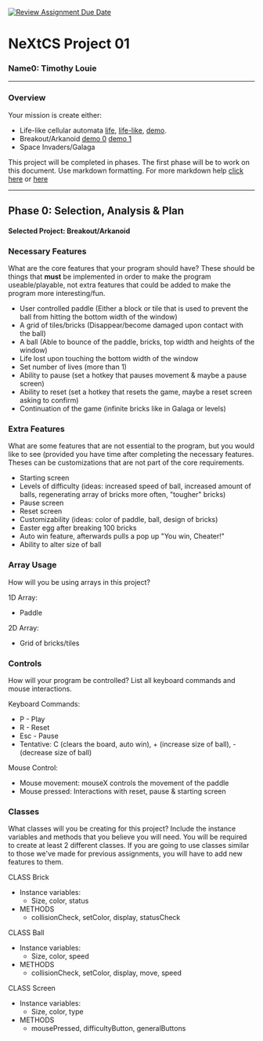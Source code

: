 [![Review Assignment Due Date](https://classroom.github.com/assets/deadline-readme-button-22041afd0340ce965d47ae6ef1cefeee28c7c493a6346c4f15d667ab976d596c.svg)](https://classroom.github.com/a/2bl0h1Mb)
# NeXtCS Project 01
### Name0: Timothy Louie
---

### Overview
Your mission is create either:
- Life-like cellular automata [life](https://en.wikipedia.org/wiki/Conway%27s_Game_of_Life), [life-like](https://en.wikipedia.org/wiki/Life-like_cellular_automaton), [demo](https://www.netlogoweb.org/launch#https://www.netlogoweb.org/assets/modelslib/Sample%20Models/Computer%20Science/Cellular%20Automata/Life.nlogo).
- Breakout/Arkanoid [demo 0](https://elgoog.im/breakout/)  [demo 1](https://www.crazygames.com/game/atari-breakout)
- Space Invaders/Galaga

This project will be completed in phases. The first phase will be to work on this document. Use markdown formatting. For more markdown help [click here](https://github.com/adam-p/markdown-here/wiki/Markdown-Cheatsheet) or [here](https://docs.github.com/en/get-started/writing-on-github/getting-started-with-writing-and-formatting-on-github/basic-writing-and-formatting-syntax)


---

## Phase 0: Selection, Analysis & Plan

#### Selected Project: Breakout/Arkanoid

### Necessary Features
What are the core features that your program should have? These should be things that __must__ be implemented in order to make the program useable/playable, not extra features that could be added to make the program more interesting/fun.

- User controlled paddle (Either a block or tile that is used to prevent the ball from hitting the bottom width of the window)
- A grid of tiles/bricks (Disappear/become damaged upon contact with the ball)
- A ball (Able to bounce of the paddle, bricks, top width and heights of the window)
- Life lost upon touching the bottom width of the window
- Set number of lives (more than 1)
- Ability to pause (set a hotkey that pauses movement & maybe a pause screen)
- Ability to reset (set a hotkey that resets the game, maybe a reset screen asking to confirm)
- Continuation of the game (infinite bricks like in Galaga or levels)

### Extra Features
What are some features that are not essential to the program, but you would like to see (provided you have time after completing the necessary features. Theses can be customizations that are not part of the core requirements.

- Starting screen
- Levels of difficulty (ideas: increased speed of ball, increased amount of balls, regenerating array of bricks more often, "tougher" bricks)
- Pause screen
- Reset screen
- Customizability (ideas: color of paddle, ball, design of bricks)
- Easter egg after breaking 100 bricks
- Auto win feature, afterwards pulls a pop up "You win, Cheater!"
- Ability to alter size of ball

### Array Usage
How will you be using arrays in this project?

1D Array:
- Paddle

2D Array:
- Grid of bricks/tiles


### Controls
How will your program be controlled? List all keyboard commands and mouse interactions.

Keyboard Commands:
- P - Play
- R - Reset
- Esc - Pause
- Tentative: C (clears the board, auto win), + (increase size of ball), - (decrease size of ball)

Mouse Control:
- Mouse movement: mouseX controls the movement of the paddle
- Mouse pressed: Interactions with reset, pause & starting screen


### Classes
What classes will you be creating for this project? Include the instance variables and methods that you believe you will need. You will be required to create at least 2 different classes. If you are going to use classes similar to those we've made for previous assignments, you will have to add new features to them.

CLASS Brick
- Instance variables:
  - Size, color, status
- METHODS
  - collisionCheck, setColor, display, statusCheck

CLASS Ball
- Instance variables:
  - Size, color, speed
- METHODS
  - collisionCheck, setColor, display, move, speed
 
CLASS Screen
- Instance variables:
  - Size, color, type
- METHODS
  - mousePressed, difficultyButton, generalButtons
